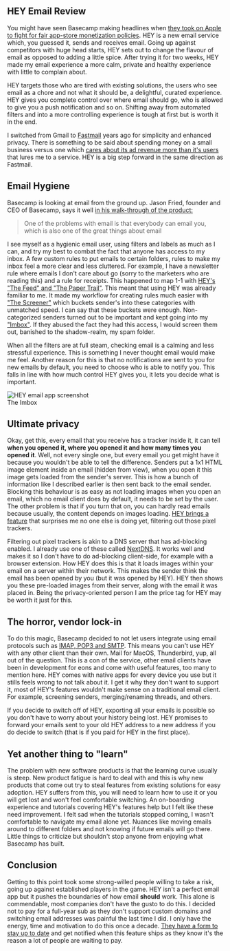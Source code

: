 ## HEY Email Review

You might have seen Basecamp making headlines when [they took on Apple to fight for fair app-store monetization policies](https://www.theverge.com/2020/6/18/21296180/apple-hey-email-app-basecamp-rejection-response-controversy-antitrust-regulation). HEY is a new email service which, you guessed it, sends and receives email. Going up against competitors with huge head starts, HEY sets out to change the flavour of email as opposed to adding a little spice. After trying it for two weeks, HEY made my email experience a more calm, private and healthy experience with little to complain about.

HEY targets those who are tired with existing solutions, the users who see email as a chore and not what it should be, a delightful, curated experience. HEY gives you complete control over where email should go, who is allowed to give you a push notification and so on. Shifting away from automated filters and into a more controlling experience is tough at first but is worth it in the end.

I switched from Gmail to [Fastmail](https://www.fastmail.com) years ago for simplicity and enhanced privacy. There is something to be said about spending money on a small business versus one which [cares about its ad revenue more than it's users](https://techcrunch.com/2020/01/23/squint-and-youll-click-it/) that lures me to a service. HEY is a big step forward in the same direction as Fastmail.

## Email Hygiene

Basecamp is looking at email from the ground up. Jason Fried, founder and CEO of Basecamp, says it well [in his walk-through of the product:](https://youtu.be/UCeYTysLyGI?t=44)

> One of the problems with email is that everybody can email you, which is also one of the great things about email

I see myself as a hygienic email user, using filters and labels as much as I can, and try my best to combat the fact that anyone has access to my inbox. A few custom rules to put emails to certain folders, rules to make my inbox feel a more clear and less cluttered. For example, I have a newsletter rule where emails I don't care about go (sorry to the marketers who are reading this) and a rule for receipts. This happened to map 1-1 with [HEY's "The Feed" and "The Paper Trail"](https://hey.com/how-it-works). This meant that using HEY was already familiar to me. It made my workflow for creating rules much easier with ["The Screener"](https://hey.com/how-it-works) which buckets sender's into these categories with unmatched speed. I can say that these buckets were enough. Non-categorized senders turned out to be important and kept going into my ["Imbox"](https://hey.com/features/the-imbox/). If they abused the fact they had this access, I would screen them out, banished to the shadow-realm, my spam folder.

When all the filters are at full steam, checking email is a calming and less stressful experience. This is something I never thought email would make me feel. Another reason for this is that no notifications are sent to you for new emails by default, you need to choose who is able to notify you. This falls in line with how much control HEY gives you, it lets you decide what is important.

<div class="Image__Medium">
  <img src="https://res.cloudinary.com/dscgr6mcw/image/upload/v1595858961/hey-email-post/preview-imbox-508814e250e89a00b534371089a2310ff7d89796fbaa17d199bf8ae1f44ab114.jpg" alt="HEY email app screenshot"/>
  <figcaption>The Imbox</figcaption>
</div>

## Ultimate privacy

Okay, get this, every email that you receive has a tracker inside it, it can tell **when you opened it, where you opened it and how many times you opened it**. Well, not every single one, but every email you get might have it because you wouldn't be able to tell the difference. Senders put a 1x1 HTML image element inside an email (hidden from view), when you open it this image gets loaded from the sender's server. This is how a bunch of information like I described earlier is then sent back to the email sender. Blocking this behaviour is as easy as not loading images when you open an email, which no email client does by default, it needs to be set by the user. The other problem is that if you turn that on, you can hardly read emails because usually, the content depends on images loading. [HEY brings a feature](https://hey.com/features/spy-pixel-blocker/) that surprises me no one else is doing yet, filtering out those pixel trackers.

Filtering out pixel trackers is akin to a DNS server that has ad-blocking enabled. I already use one of these called [NextDNS](https://nextdns.io/). It works well and makes it so I don't have to do ad-blocking client-side, for example with a browser extension. How HEY does this is that it loads images within your email on a server within their network. This makes the sender think the email has been opened by you (but it was opened by HEY). HEY then shows you these pre-loaded images from their server, along with the email it was placed in. Being the privacy-oriented person I am the price tag for HEY may be worth it just for this.

## The horror, vendor lock-in

To do this magic, Basecamp decided to not let users integrate using email protocols such as [IMAP, POP3 and SMTP](https://www.emailaddressmanager.com/tips/protocol.html). This means you can't use HEY with any other client than their own. Mail for MacOS, Thunderbird, yup, all out of the question. This is a con of the service, other email clients have been in development for eons and come with useful features, too many to mention here. HEY comes with native apps for every device you use but it stills feels wrong to not talk about it. I get it why they don't want to support it, most of HEY's features wouldn't make sense on a traditional email client. For example, screening senders, merging/renaming threads, and others.

If you decide to switch off of HEY, exporting all your emails is possible so you don't have to worry about your history being lost. HEY promises to forward your emails sent to your old HEY address to a new address if you do decide to switch (that is if you paid for HEY in the first place).

## Yet another thing to "learn"

The problem with new software products is that the learning curve usually is steep. New product fatigue is hard to deal with and this is why new products that come out try to steal features from existing solutions for easy adoption. HEY suffers from this, you will need to learn how to use it or you will get lost and won't feel comfortable switching. An on-boarding experience and tutorials covering HEY's features help but I felt like these need improvement. I felt sad when the tutorials stopped coming, I wasn't comfortable to navigate my email alone yet. Nuances like moving emails around to different folders and not knowing if future emails will go there. Little things to criticize but shouldn't stop anyone from enjoying what Basecamp has built.

## Conclusion

Getting to this point took some strong-willed people willing to take a risk, going up against established players in the game. HEY isn't a perfect email app but it pushes the boundaries of how email **should** work. This alone is commendable, most companies don't have the gusto to do this. I decided not to pay for a full-year sub as they don't support custom domains and switching email addresses was painful the last time I did. I only have the energy, time and motivation to do this once a decade. [They have a form to stay up to date](https://hey.com/custom-domains/) and get notified when this feature ships as they know it's the reason a lot of people are waiting to pay.


